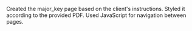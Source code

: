 Created the major_key page based on the client's instructions.
Styled it according to the provided PDF. 
Used JavaScript for navigation between pages. 
